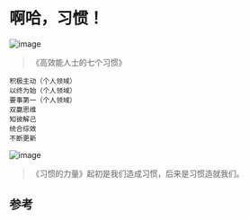 # 啊哈，习惯！

![image](https://user-images.githubusercontent.com/101382079/157807077-1f405e5a-53a2-46c5-8ed0-d149161fd5e0.png)
> 《高效能人士的七个习惯》

```
积极主动（个人领域）
以终为始（个人领域）
要事第一（个人领域）
双赢思维
知彼解己
统合综效
不断更新
```

![image](https://user-images.githubusercontent.com/101382079/157807142-1a777d9d-1b2f-461e-a85f-6dd568cb3594.png)
> 《习惯的力量》起初是我们造成习惯，后来是习惯造就我们。

## 参考

